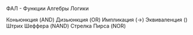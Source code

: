 ФАЛ - Функции Алгебры Логики

Коньюнкция (AND)
Дизьюнкция (OR)
Импликация (->)
Эквиваленция ()
Штрих Шеффера (NAND)
Стрелка Пирса (NOR)